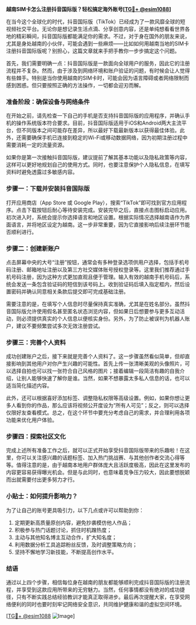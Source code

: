 **越南SIM卡怎么注册抖音国际版？轻松搞定海外账号[[TG💪+ @esim1088](https://t.me/s/esim1088)]**

在当今这个全球化的时代，抖音国际版（TikTok）已经成为了一款风靡全球的短视频社交平台。无论你是想记录生活点滴、分享创意内容，还是单纯想看看世界各地的精彩瞬间，抖音国际版都能满足你的需求。不过，对于身在国外的朋友来说，尤其是身处越南的小伙伴，可能会遇到一些麻烦——比如如何用越南当地的SIM卡注册抖音国际版呢？别担心，这篇文章就来手把手教你一步步搞定这个问题。

首先，我们需要明确一点：抖音国际版是一款面向全球用户的服务，因此它的注册流程并不复杂。然而，由于涉及到网络环境和账户验证的问题，有时候会让人觉得有些棘手。特别是当你使用越南的SIM卡时，可能会因为语言障碍或者网络限制而感到困惑。但只要按照正确的方法操作，一切都会迎刃而解。

### **准备阶段：确保设备与网络条件**

在开始之前，请先检查一下自己的手机是否支持抖音国际版的应用程序，并确认手机的操作系统版本符合要求。目前，抖音国际版适用于iOS和Android两大主流平台，但不同版本之间可能存在差异，所以最好下载最新版本以获得最佳体验。此外，还需要确保手机已连接到稳定的Wi-Fi或移动数据网络，因为初期注册过程中需要消耗一定的流量资源。

如果你是第一次接触抖音国际版，建议提前了解其基本功能以及隐私政策等内容，这样可以更好地规划自己的使用方式。同时，也要注意保护个人隐私信息，在填写资料时避免透露过多敏感内容。

### **步骤一：下载并安装抖音国际版**

打开应用商店（App Store 或 Google Play），搜索“TikTok”即可找到官方应用程序。点击下载按钮后耐心等待安装完成。安装完毕之后，直接点击图标启动应用。初次进入时，系统会提示你选择语言和地区设置。根据实际情况选择越南语作为界面语言，并将地区设定为越南。这一步非常重要，因为它直接影响后续注册环节能否顺利进行。

### **步骤二：创建新账户**

点击屏幕中央的大号“注册”按钮，通常会有多种登录选项供用户选择，包括手机号码注册、邮箱地址注册以及第三方社交媒体账号授权登录等。这里我们推荐通过手机号码注册，因为这种方式更加直观且便于管理。输入有效的越南手机号码后，系统会发送一条包含验证码的短信到该号码上。收到验证码后填入指定框内，然后设置密码并确认同意相关条款后提交即可完成基础注册。

需要注意的是，在填写个人信息时尽量保持真实准确，尤其是在姓名部分。虽然抖音国际版允许使用假名甚至匿名状态浏览内容，但如果日后想要参与更多互动活动，则必须提供真实的个人信息以便核实身份。另外，为了防止被误判为机器人账户，建议不要频繁尝试多次无效注册尝试。

### **步骤三：完善个人资料**

成功创建账户之后，接下来就是完善个人资料了。这一步骤虽然看似简单，但却直接影响到其他用户对你产生兴趣的可能性。首先上传一张清晰美观的头像照片，可以选择自拍也可以找一张符合自己风格的图片；接着编辑一段简洁有趣的自我介绍，让别人能够快速了解你是谁。当然，如果不想暴露太多私人信息的话，也可以适当简化描述内容。

此外，还可以根据喜好添加标签、调整隐私权限等高级设置。例如，如果你想让更多人看到你的作品，那么应该将视频公开度设为“所有人可见”；反之，则可以选择仅限好友查看模式。总之，在这个环节中要充分考虑自己的需求，并合理利用各项功能来优化用户体验。

### **步骤四：探索社区文化**

完成上述所有准备工作之后，就可以正式开始享受抖音国际版带来的乐趣啦！在这里，你可以关注感兴趣的话题标签、加入热门挑战赛、与其他创作者交流心得等等。值得注意的是，由于越南本地用户群体庞大且活跃度极高，因此在这里发布的内容更容易获得曝光机会。但是与此同时，也意味着竞争压力较大，因此要想脱颖而出就需要付出更多努力才行。

### **小贴士：如何提升影响力？**

为了让自己的账号更具吸引力，以下几点或许可以帮助到你：

1. 定期更新高质量原创内容，避免抄袭模仿他人作品；
2. 积极参与热门话题讨论，抓住时机蹭热度；
3. 主动与其他知名博主互动合作，扩大知名度；
4. 利用数据分析工具追踪粉丝反馈，及时调整策略方向；
5. 坚持不懈地学习新技能，不断提高创作水平。

### **结语**

通过以上四个步骤，相信每位身在越南的朋友都能够顺利完成抖音国际版的注册流程，并享受到这款应用所带来的无穷魅力。当然，任何事情都没有绝对的成功捷径，只有不断实践总结经验教训才能真正取得进步。最后再次提醒大家，在享受网络便利的同时也要时刻牢记网络安全意识，共同维护健康和谐的虚拟空间环境。

[[TG💪+ @esim1088](https://t.me/s/esim1088) ![Image](https://i.postimg.cc/4NQfJmqS/Snipaste-2025-05-13-00-14-12.png)]
